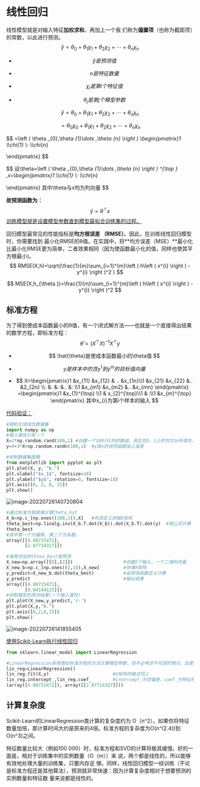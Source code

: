 # 线性回归

线性模型就是对输入特征**加权求和**，再加上一个我 们称为**偏置项**（也称为截距项）的常数，以此进行预测。
$$
\hat{y}=\theta _{0}  +\theta _{1}\chi _{1} +\theta _{2}\chi _{2}+\cdots +\theta _{n}\chi _{n}
$$

- $$
  \hat{y}是预测值
  $$

- $$
  n是特征数量
  $$

- $$
  \chi _{i}是第i个特征值
  $$

- $$
\theta_{j}是第j个模型参数
$$

$$
\hat{y}=\theta _{0}  +\theta _{1}\chi _{1} +\theta _{2}\chi _{2}+\cdots +\theta _{n}\chi _{n}
$$

$$
=\theta _{0}\chi _{0}  +\theta _{1}\chi _{1} +\theta _{2}\chi _{2}+\cdots +\theta _{n}\chi _{n}
$$

$$
=\left ( \theta _{0},\theta _{1}\dots ,\theta _{n} \right ) 
\begin{pmatrix}1
 \\\chi_{1}
 \\: 
 \\\chi_{n}

\end{pmatrix}
$$

$$
设\theta=\left ( \theta _{0},\theta _{1}\dots ,\theta _{n} \right ) ^{\top } ,x=\begin{pmatrix}1
 \\\chi_{1}
 \\: 
 \\\chi_{n}

\end{pmatrix}	其中\theta与x均为列向量
$$

**故预测函数为：**
$$
\hat{y}=\theta ^{\top }x 
$$
<u>训练模型就是设置模型参数直到模型最拟合训练集的过程。</u>

回归模型最常见的性能指标是**均方根误差 （RMSE）**。因此，在训练线性回归模型时，你需要找到 最小化RMSE的θ值。在实践中，将**均方误差（MSE）**最小化比最小化RMSE更为简单，二者效果相同（因为使函数最小化的值，同样也使其平 方根最小)。
$$
RMSE(X,h)=\sqrt{\frac{1}{m}\sum_{i=1}^{m}\left ( h\left ( x^{i} \right ) -y^{i} \right )^2   }
$$

$$
MSE(X,h_{\theta })=\frac{1}{m}\sum_{i=1}^{m}\left ( h\left ( x^{i} \right ) -y^{i} \right )^2    
$$

## 标准方程

为了得到使成本函数最小的θ值，有一个闭式解方法——也就是一个直接得出结果的数学方程，即标准方程：
$$
\hat{\theta }=\left ( X^{\top }X \right )^{-1}X^{\top }  y
$$

- $$
  \hat{\theta}是使成本函数最小的\theta值
  $$

- $$
  y是样本中的含y^{1}到y^{m}的目标值向量
  $$

- $$
  X=\begin{pmatrix}1
    &x_{11}  &x_{12}  & .. &x_{1n}\\1
    &x_{21}  &x_{22}  &..  &2_{2n} \\: 
    &:  &:  &..  &: \\1
    &x_{m1}  &x_{m2}  &..  &x_{mn}
  \end{pmatrix}
  =\begin{pmatrix}1
    &x_{1}^{\top} \\1
    & x_{2}^{\top}\\1
    & :\\1
    &x_{m}^{\top}
  \end{pmatrix}
  其中x_{i}为第i个样本的输入
  $$

  

<u>代码验证：</u>

```python
#随机生成线性数据集
import numpy as np
#输入属性只有一个
X=2*np.random.rand(100,1) #创建一个100行1列的数组，用正在0，1上的均匀分布填充，并乘2
y=4+3*X+np.random.randn(100,1)  #y是x的线性函数加上误差

#绘制数据集图像
from matplotlib import pyplot as plt 
plt.plot(X, y, "b.")
plt.xlabel("$x_1$", fontsize=18)
plt.ylabel("$y$", rotation=0, fontsize=18)
plt.axis([0, 2, 0, 15])
plt.show()
```

![image-20220726140720804](D:\home\markdown-notebook\assets\image-20220726140720804.png)

```python
#通过标准方程直接计算theta_hat
X_b=np.c_[np.ones((100,1)),X]   #先按定义拼错X矩阵
theta_best=np.linalg.inv(X_b.T.dot(X_b)).dot(X_b.T).dot(y)	#按公式计算
theta_best
#其中第一个为偏移，第二个为系数。
array([[4.08715471],
       [2.87714327]])
```

```python
#谁用求出的thtea_best做预测
X_new=np.array([[0],[2]])					#创建2个输入，一个二维列向量
X_new_b=np.c_[np.ones((2,1)),X_new]			#拼凑X矩阵
y_predict=X_new_b.dot(theta_best)			#由预测函数定义计算
y_predict									#输出结果
array([[4.08715471],
       [9.84144125]])
#绘制模型的预测结果(一个输入属性)
plt.plot(X_new,y_predict,'r-')
plt.plot(X,y,"b.")
plt.axis([0,2,0,15])
plt.show()
```

![image-20220726141855405](D:\home\markdown-notebook\assets\image-20220726141855405.png)

<u>使用Scikit-Learn执行线性回归</u>

```python
from sklearn.linear_model import LinearRegression

#LinearRegression采用类似标准方程的方法计算模型参数，但不必考虑不可逆的情况，且更加高效
lin_reg=LinearRegression()
lin_reg.fit(X,y)						#X矩阵的格式同上
lin_reg.intercept_,lin_reg.coef_		#intercept_为项偏差，coef_为特征权重
(array([4.08715471]), array([[2.87714327]]))

```

## 计算复杂度

Scikit-Learn的LinearRegression类计算的复杂度约为 O（n^2）。如果你将特征数量加倍，那计算时间大约是原来的4倍。标准方程的复杂度为O(n^(2.4))到O(n^3)之间。

特征数量比较大（例如100 000）时，标准方程和SVD的计算将极其缓慢。好的一面是，相对于训练集中的实例数量（O（m））来 说，两个都是线性的，所以能够有效地处理大量的训练集，只要内存足 够。同样，线性回归模型一经训练（不论是标准方程还是其他算法），预测就非常快速：因为计算复杂度相对于想要预测的实例数量和特征数 
量来说都是线性的。

